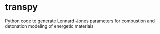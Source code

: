 # transpy
Python code to generate Lennard-Jones parameters for combustion and detonation modeling of energetic materials 
